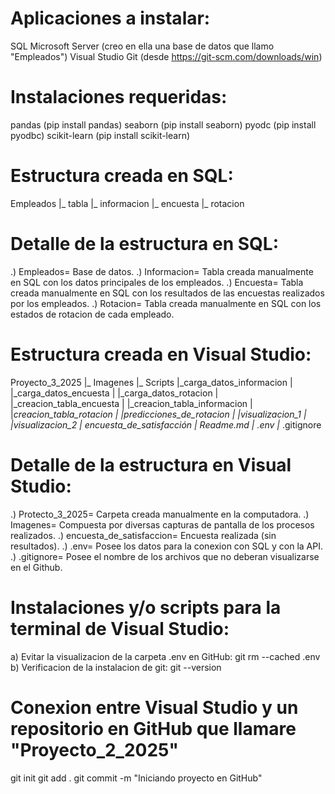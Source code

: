 # Aplicaciones a instalar: 
SQL Microsoft Server (creo en ella una base de datos que llamo "Empleados")
Visual Studio
Git (desde https://git-scm.com/downloads/win)

# Instalaciones requeridas:
pandas (pip install pandas)
seaborn (pip install seaborn)
pyodc (pip install pyodbc)
scikit-learn (pip install scikit-learn)

# Estructura creada en SQL:
Empleados
|_ tabla
    |_ informacion
    |_ encuesta
    |_ rotacion

# Detalle de la estructura en SQL:
.) Empleados= Base de datos.
.) Informacion= Tabla creada manualmente en SQL con los datos principales de los empleados.
.) Encuesta= Tabla creada manualmente en SQL con los resultados de las encuestas realizados por los empleados.
.) Rotacion= Tabla creada manualmente en SQL con los estados de rotacion de cada empleado.

# Estructura creada en Visual Studio:
Proyecto_3_2025
|_ Imagenes
|_ Scripts
    |_carga_datos_informacion
|   |_carga_datos_encuesta
|   |_carga_datos_rotacion
|   |_creacion_tabla_encuesta
|   |_creacion_tabla_informacion
|   |_creacion_tabla_rotacion
|   |_predicciones_de_rotacion
|   |_visualizacion_1
|   |_visualizacion_2
|_ encuesta_de_satisfacción
|_ Readme.md
|_ .env
|_ .gitignore

# Detalle de la estructura en Visual Studio:
.) Protecto_3_2025= Carpeta creada manualmente en la computadora.
.) Imagenes= Compuesta por diversas capturas de pantalla de los procesos realizados.
.) encuesta_de_satisfaccion= Encuesta realizada (sin resultados). 
.) .env= Posee los datos para la conexion con SQL y con la API.
.) .gitignore= Posee el nombre de los archivos que no deberan visualizarse en el Github.

# Instalaciones y/o scripts para la terminal de Visual Studio: 
a) Evitar la visualizacion de la carpeta .env en GitHub: git rm --cached .env
b) Verificacion de la instalacion de git: git --version

# Conexion entre Visual Studio y un repositorio en GitHub que llamare "Proyecto_2_2025"
git init
git add .
git commit -m "Iniciando proyecto en GitHub"